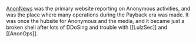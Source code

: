 [AnonNews](http://anonnews.org) was the primary website reporting on Anonymous activities, and was the place where many operations during the Payback era was made. It was once the hubsite for Anonymous and the media, and it became just a broken shell after lots of DDoSing and trouble with [[LulzSec]] and [[AnonOps]].